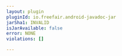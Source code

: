 ```yaml
---
layout: plugin
pluginId: io.freefair.android-javadoc-jar
jarSha1: INVALID
isJarAvailable: false
error: NONE
violations: []

---
```

